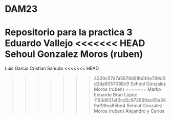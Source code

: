 # DAM23
Repositorio para la practica 3
Eduardo Vallejo
<<<<<<< HEAD
Sehoul Gonzalez Moros (ruben)
=======
Luis Garcia
Cristian Sañudo
<<<<<<< HEAD
>>>>>>> 4220c57d7a5878d98b0b1e789d3d2da8057088c9
Sehoul Gonzalez Moros (ruben)
=======
Marko Eduardo Brun Lopez
>>>>>>> 1163d631ef2cd5c972960ac65e349af99ea85be4
Sehoul Gonzalez Moros (ruben)
Alejandro y Carlos
